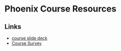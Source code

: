 # Phoenix Course Resources
## Links
- [course slide deck](https://courses.roitraining.com/835CEgnt1024.pdf)
- [Course Survey](https://docs.google.com/forms/d/e/1FAIpQLSfKERq6rO3RbYaJT4aPHjvCJzwr-cK3Q5Xgx-ImCNJuieun2w/viewform?usp=pp_url&entry.430558992=ROI-10268)
